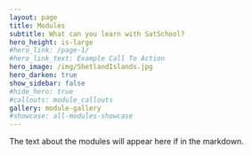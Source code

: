 ```yaml
---
layout: page
title: Modules
subtitle: What can you learn with SatSchool?
hero_height: is-large
#hero_link: /page-1/
#hero_link_text: Example Call To Action
hero_image: /img/ShetlandIslands.jpg
hero_darken: true
show_sidebar: false
#hide_hero: true
#callouts: module_callouts
gallery: module-gallery
#showcase: all-modules-showcase
---
```


The text about the modules will appear here if in the markdown.
